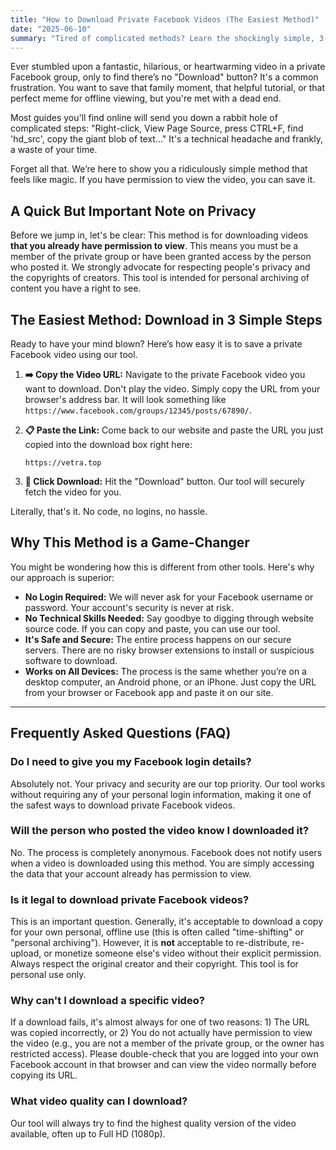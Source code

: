 ```yaml
---
title: "How to Download Private Facebook Videos (The Easiest Method)"
date: "2025-06-10"
summary: "Tired of complicated methods? Learn the shockingly simple, 3-step way to download private Facebook videos you have access to. No logging in, no viewing page source. Just copy, paste, and download."
---
```


Ever stumbled upon a fantastic, hilarious, or heartwarming video in a private Facebook group, only to find there’s no "Download" button? It's a common frustration. You want to save that family moment, that helpful tutorial, or that perfect meme for offline viewing, but you're met with a dead end.

Most guides you'll find online will send you down a rabbit hole of complicated steps: "Right-click, View Page Source, press CTRL+F, find 'hd_src', copy the giant blob of text..." It's a technical headache and frankly, a waste of your time.

Forget all that. We’re here to show you a ridiculously simple method that feels like magic. If you have permission to view the video, you can save it.

## A Quick But Important Note on Privacy

Before we jump in, let's be clear: This method is for downloading videos **that you already have permission to view**. This means you must be a member of the private group or have been granted access by the person who posted it. We strongly advocate for respecting people's privacy and the copyrights of creators. This tool is intended for personal archiving of content you have a right to see.

## The Easiest Method: Download in 3 Simple Steps

Ready to have your mind blown? Here’s how easy it is to save a private Facebook video using our tool.

1.  **➡️ Copy the Video URL:** Navigate to the private Facebook video you want to download. Don't play the video. Simply copy the URL from your browser's address bar. It will look something like `https://www.facebook.com/groups/12345/posts/67890/`.

2.  **📋 Paste the Link:** Come back to our website and paste the URL you just copied into the download box right here:

    `https://vetra.top`

3.  **🚀 Click Download:** Hit the "Download" button. Our tool will securely fetch the video for you.

Literally, that's it. No code, no logins, no hassle.

## Why This Method is a Game-Changer

You might be wondering how this is different from other tools. Here's why our approach is superior:

*   **No Login Required:** We will never ask for your Facebook username or password. Your account's security is never at risk.
*   **No Technical Skills Needed:** Say goodbye to digging through website source code. If you can copy and paste, you can use our tool.
*   **It's Safe and Secure:** The entire process happens on our secure servers. There are no risky browser extensions to install or suspicious software to download.
*   **Works on All Devices:** The process is the same whether you’re on a desktop computer, an Android phone, or an iPhone. Just copy the URL from your browser or Facebook app and paste it on our site.

---

## Frequently Asked Questions (FAQ)

### Do I need to give you my Facebook login details?
Absolutely not. Your privacy and security are our top priority. Our tool works without requiring any of your personal login information, making it one of the safest ways to download private Facebook videos.

### Will the person who posted the video know I downloaded it?
No. The process is completely anonymous. Facebook does not notify users when a video is downloaded using this method. You are simply accessing the data that your account already has permission to view.

### Is it legal to download private Facebook videos?
This is an important question. Generally, it's acceptable to download a copy for your own personal, offline use (this is often called "time-shifting" or "personal archiving"). However, it is **not** acceptable to re-distribute, re-upload, or monetize someone else's video without their explicit permission. Always respect the original creator and their copyright. This tool is for personal use only.

### Why can't I download a specific video?
If a download fails, it's almost always for one of two reasons: 1) The URL was copied incorrectly, or 2) You do not actually have permission to view the video (e.g., you are not a member of the private group, or the owner has restricted access). Please double-check that you are logged into your own Facebook account in that browser and can view the video normally before copying its URL.

### What video quality can I download?
Our tool will always try to find the highest quality version of the video available, often up to Full HD (1080p).